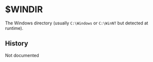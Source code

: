 # $WINDIR

The Windows directory (usually `C:\Windows` or `C:\WinNT` but detected at runtime).

## History

Not documented